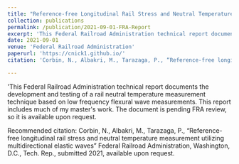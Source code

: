 ```yaml
---
title: "Reference-free Longitudinal Rail Stress and Neutral Temperature Measurement Utilizing Multidirectional Elastic Waves"
collection: publications
permalink: /publication/2021-09-01-FRA-Report
excerpt: 'This Federal Railroad Administration technical report documents the development and testing of a rail neutral temperature measurement technique based on low frequency flexural wave measurements. This report includes much of my master's work.'
date: 2021-09-01
venue: 'Federal Railroad Administration'
paperurl: 'https://cnick1.github.io/'
citation: 'Corbin, N., Albakri, M., Tarazaga, P., “Reference-free longitudinal rail stress and neutral temperature measurement utilizing multidirectional elastic waves” Federal Railroad Administration, Washington, D.C., Tech. Rep., submitted 2021, available upon request.'

---
```

'This Federal Railroad Administration technical report documents the development and testing of a rail neutral temperature measurement technique based on low frequency flexural wave measurements. This report includes much of my master's work. The document is pending FRA review, so it is available upon request.

<!-- [Download paper here](http://academicpages.github.io/files/paper1.pdf) -->

Recommended citation: Corbin, N., Albakri, M., Tarazaga, P., “Reference-free longitudinal rail stress and neutral temperature measurement utilizing multidirectional elastic waves” Federal Railroad Administration, Washington, D.C., Tech. Rep., submitted 2021, available upon request.
